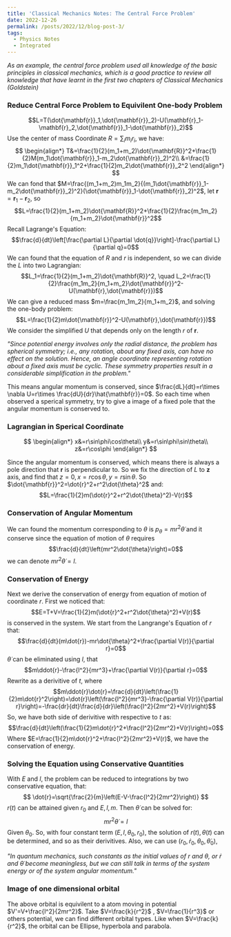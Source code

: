 ```yaml
---
title: 'Classical Mechanics Notes: The Central Force Problem'
date: 2022-12-26
permalink: /posts/2022/12/blog-post-3/
tags:
  - Physics Notes
  - Integrated
--- 
```


_As an example, the central force problem used all knowledge of the basic principles in classical mechanics, which is a good practice to review all knowledge that have learnt in the first two chapters of Classical Mechanics (Goldstein)_

### **Reduce Central Force Problem to Equivilent One-body Problem** ###
$$L=T(\dot{\mathbf{r}}_1,\dot{\mathbf{r}}_2)-U(\mathbf{r}_1-\mathbf{r}_2,\dot{\mathbf{r}}_1-\dot{\mathbf{r}}_2)$$
Use the center of mass Coordinate $R=\sum_i m_ir_i$, we have:
$$
\begin{align*}
T&=\frac{1}{2}(m_1+m_2)\dot{\mathbf{R}}^2+\frac{1}{2}M(m_1\dot{\mathbf{r}}_1-m_2\dot{\mathbf{r}}_2)^2\\
&=\frac{1}{2}m_1\dot{\mathbf{r}}_1^2+\frac{1}{2}m_2\dot{\mathbf{r}}_2^2
\end{align*}
$$
We can fond that $M=\frac{(m_1+m_2)m_1m_2}{(m_1\dot{\mathbf{r}}_1-m_2\dot{\mathbf{r}}_2)^2}(\dot{\mathbf{r}}_1-\dot{\mathbf{r}}_2)^2$, let $\mathbf{r}=\mathbf{r}_1-\mathbf{r}_2$, so
$$L=\frac{1}{2}(m_1+m_2)\dot{\mathbf{R}}^2+\frac{1}{2}\frac{m_1m_2}{m_1+m_2}\dot{\mathbf{r}}^2$$
Recall Lagrange's Equation:
$$\frac{d}{dt}\left[\frac{\partial L}{\partial \dot{q}}\right]-\frac{\partial L}{\partial q}=0$$
We can found that the equation of $R$ and $r$ is independent, so we can divide the $L$ into two Lagrangian:
$$L_1=\frac{1}{2}(m_1+m_2)\dot{\mathbf{R}}^2, \quad L_2=\frac{1}{2}\frac{m_1m_2}{m_1+m_2}\dot{\mathbf{r}}^2-U(\mathbf{r},\dot{\mathbf{r}})$$
We can give a reduced mass $m=\frac{m_1m_2}{m_1+m_2}$, and solving the one-body problem:
$$L=\frac{1}{2}m\dot{\mathbf{r}}^2-U(\mathbf{r},\dot{\mathbf{r}})$$
We consider the simplified $U$ that depends only on the length $r$ of $\mathbf{r}$.

_"Since potential energy involves only the radial distance, the problem has spherical symmetry; i.e., any rotation, about any fixed axis, can have no effect on the solution. Hence, an angle coordinate representing rotation about a fixed axis must be cyclic. These symmetry properties result in a considerable simplification in the problem."_

This means angular momentum is conserved, since $\frac{dL}{dt}=r\times \nabla U=r\times \frac{dU}{dr}\hat{\mathbf{r}}=0$. So each time when observed a sperical symmetry, try to give a image of a fixed pole that the angular momentum is conserved to.

### **Lagrangian in Sperical Coordinate** ###
$$
\begin{align*}
x&=r\sin\phi\cos\theta\\
y&=r\sin\phi\sin\theta\\
z&=r\cos\phi
\end{align*}
$$

Since the angular momentum is conserved, which means there is always a pole direction that $\mathbf{r}$ is perpendicular to. So we fix the direction of $L$ to $\mathbf{z}$ axis, and find that $z=0, x=r\cos\theta, y=r\sin\theta$. So $\dot{\mathbf{r}}^2=\dot{r}^2+r^2\dot{\theta}^2$ and:
$$L=\frac{1}{2}m(\dot{r}^2+r^2\dot{\theta}^2)-V(r)$$
### **Conservation of Angular Momentum** ###
We can found the momentum corresponding to $\theta$ is $p_\theta=mr^2\dot{\theta}$ and it conserve since the equation of motion of 
$\theta$ requires 
$$\frac{d}{dt}\left(mr^2\dot{\theta}\right)=0$$
we can denote $mr^2\dot{\theta}=l$.

### **Conservation of Energy** ###
Next we derive the conservation of energy from equation of motion of coordinate $r$. First we noticed that:
$$E=T+V=\frac{1}{2}m(\dot{r}^2+r^2\dot{\theta}^2)+V(r)$$
is conserved in the system.
We start from the Langrange's Equation of $r$ that:
$$\frac{d}{dt}(m\dot{r})-mr\dot{\theta}^2+\frac{\partial V(r)}{\partial r}=0$$
$\dot{\theta}$ can be eliminated using $l$, that
$$m\ddot{r}-\frac{l^2}{mr^3}+\frac{\partial V(r)}{\partial r}=0$$
Rewrite as a derivitive of $t$, where 
$$m\ddot{r}\dot{r}=\frac{d}{dt}\left(\frac{1}{2}m\dot{r}^2\right)=\dot{r}\left(\frac{l^2}{mr^3}-\frac{\partial V(r)}{\partial r}\right)=-\frac{dr}{dt}\frac{d}{dr}\left(\frac{l^2}{2mr^2}+V(r)\right)$$
So, we have both side of derivitive with respective to $t$ as:
$$\frac{d}{dt}\left(\frac{1}{2}m\dot{r}^2+\frac{l^2}{2mr^2}+V(r)\right)=0$$
Where $E=\frac{1}{2}m\dot{r}^2+\frac{l^2}{2mr^2}+V(r)$, we have the conservation of energy.

### **Solving the Equation using Conservative Quantities** ###
With $E$ and $l$, the problem can be reduced to integrations by two conservative equation, that:
$$
\dot{r}=\sqrt{\frac{2}{m}\left(E-V-\frac{l^2}{2mr^2}\right)}
$$
$r(t)$ can be attained given $r_0$ and $E,l,m$. Then $\dot{\theta}$ can be solved for:
$$mr^2\dot{\theta}=l$$
Given $\theta_0$. So, with four constant term $(E,l,\theta_0, r_0)$, the solution of $r(t),\theta(t)$ can be determined, and so as their derivitives. Also, we can use $(r_0,\dot{r}_0, \theta_0, \dot{\theta}_0)$, 

_"In quantum mechanics, such constants as the initial values of $r$ and $\theta$, or $\dot{r}$ and $\dot{\theta}$ become meaningless, but we can still talk in terms of the system energy or of the system angular momentum."_

### **Image of one dimensional orbital** ###
The above orbital is equivilent to a atom moving in potential $V'=V+\frac{l^2}{2mr^2}$. Take $V=\frac{k}{r^2}$ , $V=\frac{1}{r^3}$ or others potential, we can find different orbital types. Like when $V=\frac{k}{r^2}$, the orbital can be Ellipse, hyperbola and parabola.